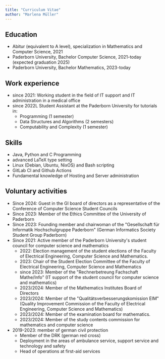 ```yaml
---
title: "Curriculum Vitae"
author: "Marlena Müller"
---
```


## Education

* Abitur (equivalent to A level), specialization in Mathematics and Computer Science, 2021
* Paderborn University, Bachelor Computer Science, 2021-today (expected graduation 2025)
* Paderborn University, Bachelor Mathematics, 2023-today

## Work experience

* since 2021: Working student in the field of IT support and IT administration in a medical office
* since 2022L Student Assistant at the Paderborn University for tutorials in:
  * Programming (1 semester)
  * Data Structures and Algorithms (2 semesters)
  * Computability and Complexity (1 semester)

## Skills

* Java, Python and C Programming
* advanced LaTeX type setting
* Linux (Debian, Ubuntu, NixOS) and Bash scripting
* GitLab CI and Github Actions
* Fundamental knowledge of Hosting and Server administration
  
## Voluntary activities

* Since 2024: Guest in the GI board of directors as a representative of the Conference of Computer Science Student Councils
* Since 2023: Member of the Ethics Committee of the University of Paderborn
* Since 2023: Founding member and chairwoman of the "Gesellschaft für Informatik Hochschulgruppe Paderborn" (German Informatics Society Student Group Paderborn)
* Since 2021: Active member of the Paderborn University's student council for computer science and mathematics
  * 2022: Election management of the student elections of the Faculty of Electrical Engineering, Computer Science and Mathematics.
  * 2023: Chair of the Student Election Committee of the Faculty of Electrical Engineering, Computer Science and Mathematics
  * since 2023: Member of the "Rechnerbetreung Fachschaft Mathe/Info" (IT support of the student council for computer science and mathematics)
  * 2023/2024: Member of the Mathematics Institutes Board of Directors
  * 2023/2024: Member of the "Qualitätsverbesserungskomission EIM" (Quality Improvement Commission of the Faculty of Electrical Engineering, Computer Science and Mathematics)
  * 2023/2024: Member of the examination board for mathematics.
  * 2023/2024: Member of the study contents commission for mathematics and computer science
* 2019-2023: member of german civil protection
  * Member of the DRK (german red cross)
  * Deployment in the areas of ambulance service, support service and technology and safety
  * Head of operations at first-aid services

